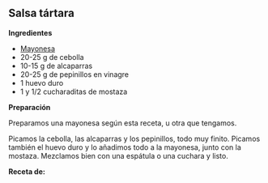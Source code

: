 ## Salsa tártara

**Ingredientes**

- [Mayonesa](mayonesa.md)
- 20-25 g de cebolla
- 10-15 g de alcaparras
- 20-25 g de pepinillos en vinagre
- 1 huevo duro
- 1 y 1/2 cucharaditas de mostaza

**Preparación**

Preparamos una mayonesa según esta receta, u otra que tengamos.

Picamos la cebolla, las alcaparras y los pepinillos, todo muy finito. Picamos también el huevo duro y lo añadimos todo a la mayonesa, junto con la mostaza. Mezclamos bien con una espátula o una cuchara y listo.

**Receta de:** 